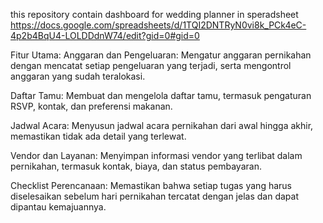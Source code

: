 this repository contain dashboard for wedding planner in speradsheet https://docs.google.com/spreadsheets/d/1TQI2DNTRyN0vi8k_PCk4eC-4p2b4BqU4-LOLDDdnW74/edit?gid=0#gid=0


Fitur Utama:
  Anggaran dan Pengeluaran: Mengatur anggaran pernikahan dengan mencatat setiap pengeluaran yang terjadi, serta mengontrol anggaran yang sudah teralokasi.

  Daftar Tamu: Membuat dan mengelola daftar tamu, termasuk pengaturan RSVP, kontak, dan preferensi makanan.

  Jadwal Acara: Menyusun jadwal acara pernikahan dari awal hingga akhir, memastikan tidak ada detail yang terlewat.

  Vendor dan Layanan: Menyimpan informasi vendor yang terlibat dalam pernikahan, termasuk kontak, biaya, dan status pembayaran.

  Checklist Perencanaan: Memastikan bahwa setiap tugas yang harus diselesaikan sebelum hari pernikahan tercatat dengan jelas dan dapat dipantau kemajuannya.

